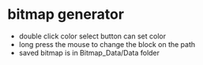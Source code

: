 # bitmap generator
* double click color select button can set color
* long press the mouse to change the block on the path
* saved bitmap is in Bitmap_Data/Data folder
